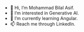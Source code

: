 - 👋 Hi, I’m Mohammad Bilal Asif.
- 👀 I’m interested in Generative AI.
- 🌱 I’m currently learning Angular.
- 📫 Reach me through LinkedIn.


<!---
Mohammadbilal90/Mohammadbilal90 is a ✨ special ✨ repository because its `README.md` (this file) appears on your GitHub profile.
You can click the Preview link to take a look at your changes.
--->
